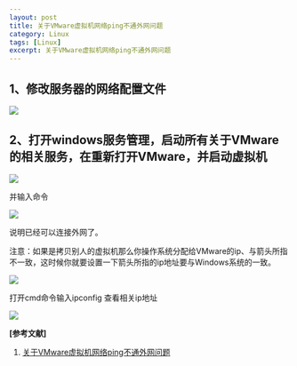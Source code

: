 ```yaml
---
layout: post
title: 关于VMware虚拟机网络ping不通外网问题
category: Linux
tags: [Linux]
excerpt: 关于VMware虚拟机网络ping不通外网问题
---
```


## 1、修改服务器的网络配置文件 ##

![](http://www.nangongyibin.com/assets/images/Linux/102.png)

## 2、打开windows服务管理，启动所有关于VMware的相关服务，在重新打开VMware，并启动虚拟机 ##

![](http://www.nangongyibin.com/assets/images/Linux/103.png)

并输入命令

![](http://www.nangongyibin.com/assets/images/Linux/104.png)

说明已经可以连接外网了。

注意：如果是拷贝别人的虚拟机那么你操作系统分配给VMware的ip、与箭头所指不一致，这时候你就要设置一下箭头所指的ip地址要与Windows系统的一致。

![](http://www.nangongyibin.com/assets/images/Linux/105.png)

打开cmd命令输入ipconfig 查看相关ip地址

![](http://www.nangongyibin.com/assets/images/Linux/106.png)

**[参考文献]**

1. [关于VMware虚拟机网络ping不通外网问题](https://blog.csdn.net/tap_into/article/details/79676680 "关于VMware虚拟机网络ping不通外网问题")


